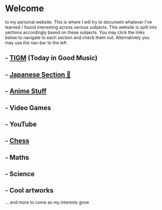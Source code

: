 # Welcome

to my personal website. This is where I will try to document whatever I've learned / found interesting across various subjects. This website is split into sections accordingly based on these subjects. You may click the links below to navigate to each section and check them out. Alternatively you may use the nav-bar to the left.

## - [TIGM](TIGM/index.md) (Today in Good Music)

## - [Japanese Section 🗾](Japanese%20Section%20🗾/index.md)

## - [Anime Stuff](Anime/index.md)

## - Video Games

## - YouTube

## - [Chess](Chess/index.md)

## - Maths

## - Science

## - Cool artworks

... and more to come as my interests grow



